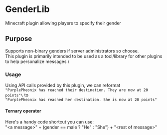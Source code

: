 # GenderLib
Minecraft plugin allowing players to specify their gender

## Purpose
Supports non-binary genders if server administrators so choose.\
This plugin is primarily intended to be used as a tool/library for other plugins to help personalize messages
\
### Usage
Using API calls provided by this plugin, we can reformat\
`"PurplePheonix has reached their destination. They are now at 20 points"\`
to\
`"PurplePheonix has reached her destination. She is now at 20 points"`

#### Ternary operator
Here's a handy code shortcut you can use:\
"\<a message\>" + (gender == male ? "He" : "She") + "\<rest of message\>"
